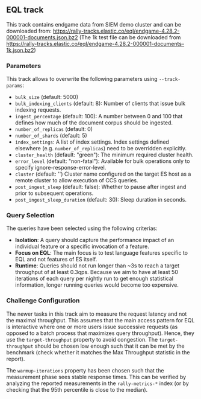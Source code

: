 ## EQL track

This track contains endgame data from SIEM demo cluster and can be downloaded from: https://rally-tracks.elastic.co/eql/endgame-4.28.2-000001-documents.json.bz2
(The 1k test file can be downloaded from https://rally-tracks.elastic.co/eql/endgame-4.28.2-000001-documents-1k.json.bz2)

### Parameters

This track allows to overwrite the following parameters using `--track-params`:

* `bulk_size` (default: 5000)
* `bulk_indexing_clients` (default: 8): Number of clients that issue bulk indexing requests.
* `ingest_percentage` (default: 100): A number between 0 and 100 that defines how much of the document corpus should be ingested.
* `number_of_replicas` (default: 0)
* `number_of_shards` (default: 5)
* `index_settings`: A list of index settings. Index settings defined elsewhere (e.g. `number_of_replicas`) need to be overridden explicitly.
* `cluster_health` (default: "green"): The minimum required cluster health.
* `error_level` (default: "non-fatal"): Available for bulk operations only to specify ignore-response-error-level.
* `cluster` (default: '') Cluster name configured on the target ES host as a remote cluster to allow execution of CCS queries.
* `post_ingest_sleep` (default: false): Whether to pause after ingest and prior to subsequent operations.
* `post_ingest_sleep_duration` (default: 30): Sleep duration in seconds.

### Query Selection

The queries have been selected using the following criterias:

* **Isolation**: A query should capture the performance impact of an individual feature or a specific invocation of a feature.
* **Focus on EQL**: The main focus is to test language features specific to EQL and not features of ES itself.
* **Runtime**: Queries should not run longer than ~3s to reach a target throughput of at least 0.3qps. Because we aim to have at least 50 iterations of each query per nightly run to get enough statistical information, longer running queries would become too expensive.

### Challenge Configuration

The newer tasks in this track aim to measure the request latency and not the maximal throughput. This assumes that the main access pattern for EQL is interactive where one or more users issue successive requests (as opposed to a batch process that maximizes query throughput). Hence, they use the `target-throughput` property to avoid congestion. The `target-throughput` should be chosen low enough such that it can be met by the benchmark (check whether it matches the Max Throughput statistic in the report).

The `warmup-iterations` property has been chosen such that the measurement phase sees stable response times. This can be verified by analyzing the reported measurements in the `rally-metrics-*` index (or by checking that the 95th percentile is close to the median).